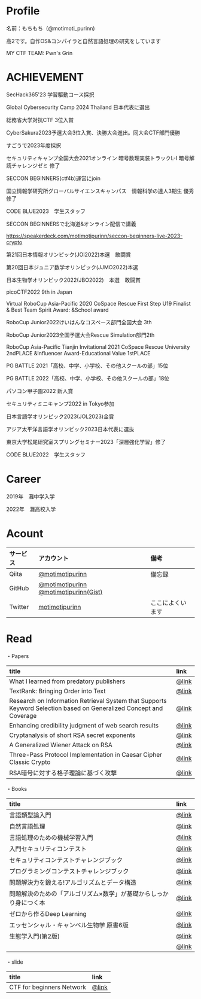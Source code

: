 # Profile
名前：もちもち（@motimoti_purinn)

高2です。自作OS&コンパイラと自然言語処理の研究をしています

MY CTF TEAM: Pwn's Grin

# ACHIEVEMENT

SecHack365'23 学習駆動コース採択

Global Cybersecurity Camp 2024 Thailand 日本代表に選出

総務省大学対抗CTF 3位入賞

CyberSakura2023予選大会3位入賞、決勝大会進出。同大会CTF部門優勝

すごうで2023年度採択

セキュリティキャンプ全国大会2021オンライン 暗号数理実装トラックL-I 暗号解読チャレンジゼミ 修了

SECCON BEGINNERS(ctf4b)運営にjoin

国立情報学研究所グローバルサイエンスキャンパス　情報科学の達人3期生 優秀修了

CODE BLUE2023　学生スタッフ

SECCON BEGINNERSで北海道&オンライン配信で講義

https://speakerdeck.com/motimotipurinn/seccon-beginners-live-2023-crypto

第21回日本情報オリンピック(JOI2022)本選　敢闘賞

第20回日本ジュニア数学オリンピック(JJMO2022)本選

日本生物学オリンピック2022(JBO2022)　本選　敢闘賞

picoCTF2022 9th in Japan

Virtual RoboCup Asia-Pacific 2020 CoSpace Rescue First Step U19  Finalist & Best Team Spirit Award: &School award

RoboCup Junior2022けいはんなコスペース部門全国大会 3th

RoboCup Junior2023全国予選大会Rescue Simulation部門2th

RoboCup Asia-Pacific Tianjin Invitational 2021 CoSpace Rescue University
2ndPLACE &Influencer Award-Educational Value 1stPLACE

PG BATTLE 2021「高校、中学、小学校、その他スクールの部」15位

PG BATTLE 2022「高校、中学、小学校、その他スクールの部」18位

パソコン甲子園2022 新人賞

セキュリティミニキャンプ2022 in Tokyo参加

日本言語学オリンピック2023(JOL2023)金賞

アジア太平洋言語学オリンピック2023日本代表に選抜

東京大学松尾研究室スプリングセミナー2023「深層強化学習」修了

CODE BLUE2022　学生スタッフ

# Career

2019年　灘中学入学

2022年　灘高校入学




# Acount

|サービス|アカウント|備考|
|:---|:---|:---|
|Qiita|[@motimotipurinn](http://qiita.com/motimotipurinn)|備忘録|
|GitHub|[@motimotipurinn](https://github.com/motimotipurinn)  [@motimotipurinn(Gist)](https://gist.github.com/motimotipurinn)||
|Twitter|[motimotipurinn](https://twitter.com/motimoti_purinn)|ここによくいます|

# Read

・Papers

|title|link|
|:---|:---|
|What I learned from predatory publishers|[@link](https://www.ncbi.nlm.nih.gov/pmc/articles/PMC5493177/)|
|TextRank: Bringing Order into Text|[@link](https://aclanthology.org/W04-3252/)|
|Research on Information Retrieval System that Supports Keyword Selection based on Generalized Concept and Coverage|[@link](https://www.jstage.jst.go.jp/article/tjsai/20/4/20_4_270/_article)|
|Enhancing credibility judgment of web search results|[@link](https://dl.acm.org/doi/10.1145/1978942.1979126)|
|Cryptanalysis of short RSA secret exponents|[@link](https://ieeexplore.ieee.org/document/54902)|
|A Generalized Wiener Attack on RSA|[@link](https://www.iacr.org/archive/pkc2004/29470001/29470001.pdf)|
|Three-Pass Protocol Implementation in Caesar Cipher Classic Crypto|[@link](https://www.iosrjournals.org/iosr-jce/papers/Vol18-issue4/Version-3/D1804032629.pdf)|
|RSA暗号に対する格子理論に基づく攻撃|[@link](https://www.jstage.jst.go.jp/article/bjsiam/18/1/18_KJ00004881435/_article/-char/ja/)|

・Books

|title|link|
|:---|:---|
|言語類型論入門|[@link](https://amzn.asia/d/bqTP8am)|
|自然言語処理|[@link](https://amzn.asia/d/0CN7KQY)|
|言語処理のための機械学習入門|[@link](https://amzn.asia/d/a66Vl3z)|
|入門セキュリティコンテスト|[@link](https://amzn.asia/d/8cE27iR)|
|セキュリティコンテストチャレンジブック|[@link](https://amzn.asia/d/8BNBWKV)|
|プログラミングコンテストチャレンジブック|[@link](https://amzn.asia/d/7XERcpK)|
|問題解決力を鍛える!アルゴリズムとデータ構造|[@link](https://amzn.asia/d/2cl5UH3)|
|問題解決のための「アルゴリズム×数学」が基礎からしっかり身につく本|[@link](https://amzn.asia/d/gjJbBdk)|
|ゼロから作るDeep Learning|[@link](https://amzn.asia/d/8v8e9bI)|
|エッセンシャル・キャンベル生物学 原書6版|[@link](https://amzn.asia/d/gkqgVie)|
|生態学入門(第2版)|[@link](https://amzn.asia/d/8AJJ77U)|
||[@link]()|



・slide

|title|link|
|:---|:---|
|CTF for beginners Network|[@link](https://www.slideshare.net/ctf4b/ctf-for-60147258)|





